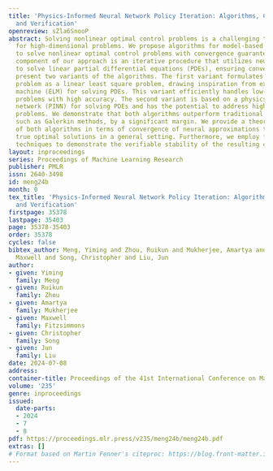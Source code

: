 ```yaml
---
title: 'Physics-Informed Neural Network Policy Iteration: Algorithms, Convergence,
  and Verification'
openreview: sZla6SnooP
abstract: Solving nonlinear optimal control problems is a challenging task, particularly
  for high-dimensional problems. We propose algorithms for model-based policy iterations
  to solve nonlinear optimal control problems with convergence guarantees. The main
  component of our approach is an iterative procedure that utilizes neural approximations
  to solve linear partial differential equations (PDEs), ensuring convergence. We
  present two variants of the algorithms. The first variant formulates the optimization
  problem as a linear least square problem, drawing inspiration from extreme learning
  machine (ELM) for solving PDEs. This variant efficiently handles low-dimensional
  problems with high accuracy. The second variant is based on a physics-informed neural
  network (PINN) for solving PDEs and has the potential to address high-dimensional
  problems. We demonstrate that both algorithms outperform traditional approaches,
  such as Galerkin methods, by a significant margin. We provide a theoretical analysis
  of both algorithms in terms of convergence of neural approximations towards the
  true optimal solutions in a general setting. Furthermore, we employ formal verification
  techniques to demonstrate the verifiable stability of the resulting controllers.
layout: inproceedings
series: Proceedings of Machine Learning Research
publisher: PMLR
issn: 2640-3498
id: meng24b
month: 0
tex_title: 'Physics-Informed Neural Network Policy Iteration: Algorithms, Convergence,
  and Verification'
firstpage: 35378
lastpage: 35403
page: 35378-35403
order: 35378
cycles: false
bibtex_author: Meng, Yiming and Zhou, Ruikun and Mukherjee, Amartya and Fitzsimmons,
  Maxwell and Song, Christopher and Liu, Jun
author:
- given: Yiming
  family: Meng
- given: Ruikun
  family: Zhou
- given: Amartya
  family: Mukherjee
- given: Maxwell
  family: Fitzsimmons
- given: Christopher
  family: Song
- given: Jun
  family: Liu
date: 2024-07-08
address:
container-title: Proceedings of the 41st International Conference on Machine Learning
volume: '235'
genre: inproceedings
issued:
  date-parts:
  - 2024
  - 7
  - 8
pdf: https://proceedings.mlr.press/v235/meng24b/meng24b.pdf
extras: []
# Format based on Martin Fenner's citeproc: https://blog.front-matter.io/posts/citeproc-yaml-for-bibliographies/
---
```

